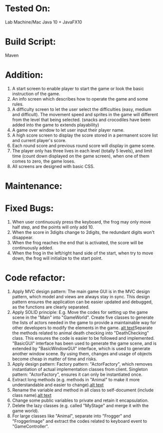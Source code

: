 # Tested On:
Lab Machine/Mac Java 10 + JavaFX10
# Build Script:
Maven
# Addition:
1.	A start screen to enable player to start the game or look the basic instruction of the game.
2.	An info screen which describes how to operate the game and some rules.
3.	A difficulty screen to let the user select the difficulties (easy, medium and difficult). The movement speed and sprites in the game will different from the level that being selected. (snacks and crocodiles have been added into the game to extends playability)
4.	A game over window to let user input their player name.
5.	A high score screen to display the score stored in a permanent score list and current player's score. 
6.	Each round score and previous round score will display in game scene.
7.	The player only has three lives in each level (totally 5 levels), and limit time (count down displayed on the game screen), when one of them comes to zero, the game loses.
8.	All screens are designed with basic CSS.
# Maintenance:
# Fixed Bugs:
1.	When user continuously press the keyboard, the frog may only move half step, and the points will only add 10.
2.	When the score in 3digits change to 2digits, the redundant digits won't disappear.
3.	When the frog reaches the end that is activated, the score will be continuously added.
4.	When the frog in the left/right hand side of the start, when try to move down, the frog will initialize to the start point.
# Code refactor:
1.	Apply MVC design pattern: The main game GUI is in the MVC design pattern, which model and views are always stay in sync. This design pattern ensures the application can be easier updated and debugged, as the functions are clearly separated.
2.	Apply SOLID principle:  E.g. Move the codes for setting up the game scene in the "Main" into "GameWorld". Create five classes to generate the lists of actors needed in the game to provide a maintainable way for other developers to modify the elements in the game. [alt text](/resource/RefactorPic/Classes.png)Separate the methods related to animal death checking into "DeathChecking" class. This ensures the code is easier to be followed and implemented. "BasicGUI" interface has been used to generate the game scene, and is extended by "BasicWindowGUI" interface, which is used to generate another window scene. By using them, changes and usage of objects become cheap in matter of time and risks. 
3.	Apply design pattern: Factory pattern: "ActorFactory", which removes instantiation of actual implementation classes from client. Singleton pattern: "ActorFactory", ensures it can only be instantiated once.
4.	Extract long methods (e.g. methods in "Animal" to make it more understandable and easier to change).[alt text](/resource/RefactorPic/ExtractMethod.png)
5.	Rename the variable and method in all class to self-document (include class name).[alt text](/resource/RefactorPic/Rename.png)
6.	Change some public variables to private and retain it encapsulation.
7.	Delete the lazy classes (e.g. called "MyStage" and merge it with the game world).
8.	For large classes like "Animal", separate into "Frogger" and "FroggerImage" and extract the codes related to keyboard event to "GameController".

